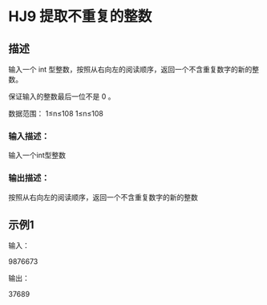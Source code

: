 # HJ9 提取不重复的整数

## 描述

输入一个 int 型整数，按照从右向左的阅读顺序，返回一个不含重复数字的新的整数。 

保证输入的整数最后一位不是 0 。  

数据范围： 1≤n≤108 1≤n≤108 

### 输入描述：

输入一个int型整数

### 输出描述：

按照从右向左的阅读顺序，返回一个不含重复数字的新的整数

## 示例1

输入：

9876673

输出：

37689